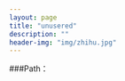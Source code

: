 ```yaml
---
layout: page
title: "unusered"
description: ""
header-img: "img/zhihu.jpg"
---
```



###Path：








